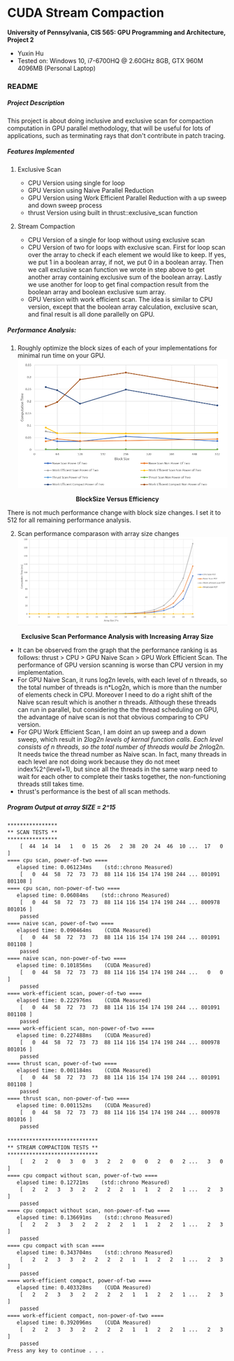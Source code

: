 CUDA Stream Compaction
======================

**University of Pennsylvania, CIS 565: GPU Programming and Architecture, Project 2**

* Yuxin Hu
* Tested on: Windows 10, i7-6700HQ @ 2.60GHz 8GB, GTX 960M 4096MB (Personal Laptop)

### README
##### Project Description
This project is about doing inclusive and exclusive scan for compaction computation in GPU parallel methodology, that will be useful for lots of applications, such as terminating rays that don't contribute in patch tracing.

##### Features Implemented
1. Exclusive Scan
   * CPU Version using single for loop
   * GPU Version using Naive Parallel Reduction
   * GPU Version using Work Efficient Parallel Reduction with a up sweep and down sweep process
   * thrust Version using built in thrust::exclusive_scan function
   
2. Stream Compaction
   * CPU Version of a single for loop without using exclusive scan
   * CPU Version of two for loops with exclusive scan. First for loop scan over the array to check if each element we would like to keep. If yes, we put 1 in a boolean array, if not, we put 0 in a boolean array. Then we call exclusive scan function we wrote in step above to get another array containing exclusive sum of the boolean array. Lastly we use another for loop to get final compaction result from the boolean array and boolean exclusive sum array.
   * GPU Version with work efficient scan. The idea is similar to CPU version, except that the boolean array calculation, exclusive scan, and final result is all done parallelly on GPU.

##### Performance Analysis: 
1. Roughly optimize the block sizes of each of your implementations for minimal run time on your GPU.
![BlockSize Versus Efficiency](/img/BlocksizeAndEfficiency.PNG)
<p align="center"><b>BlockSize Versus Efficiency</b></p>

There is not much performance change with block size changes. I set it to 512 for all remaining performance analysis.

2. Scan performance comparason with array size changes
![ScanPerformanceAnalysis](/img/ScanPerformanceAnalysis.PNG)
<p align="center"><b>Exclusive Scan Performance Analysis with Increasing Array Size</b></p>

+ It can be observed from the graph that the performance ranking is as follows: thrust > CPU > GPU Naive Scan > GPU Work Efficient Scan. The performance of GPU version scanning is worse than CPU version in my implementation. 
+ For GPU Naive Scan, it runs log2n levels, with each level of n threads, so the total number of threads is n*Log2n, which is more than the number of elements check in CPU. Moreover I need to do a right shift of the Naive scan result which is another n threads. Although these threads can run in parallel, but considering the the thread scheduling on GPU, the advantage of naive scan is not that obvious comparing to CPU version. 
+ For GPU Work Efficient Scan, I am doint an up sweep and a down sweep, which result in 2*log2n levels of kernal function calls. Each level consists of n threads, so the total number of threads would be 2n*log2n. It needs twice the thread number as Naive scan. In fact, many threads in each level are not doing work because they do not meet index%2^(level+1), but since all the threads in the same warp need to wait for each other to complete their tasks together, the non-functioning threads still takes time.
+ thrust's performance is the best of all scan methods.


##### Program Output at array SIZE = 2^15
```
****************
** SCAN TESTS **
****************
    [  44  14  14   1   0  15  26   2  38  20  24  46  10 ...  17   0 ]
==== cpu scan, power-of-two ====
   elapsed time: 0.061234ms    (std::chrono Measured)
    [   0  44  58  72  73  73  88 114 116 154 174 198 244 ... 801091 801108 ]
==== cpu scan, non-power-of-two ====
   elapsed time: 0.06084ms    (std::chrono Measured)
    [   0  44  58  72  73  73  88 114 116 154 174 198 244 ... 800978 801016 ]
    passed
==== naive scan, power-of-two ====
   elapsed time: 0.090464ms    (CUDA Measured)
    [   0  44  58  72  73  73  88 114 116 154 174 198 244 ... 801091 801108 ]
    passed
==== naive scan, non-power-of-two ====
   elapsed time: 0.101856ms    (CUDA Measured)
    [   0  44  58  72  73  73  88 114 116 154 174 198 244 ...   0   0 ]
    passed
==== work-efficient scan, power-of-two ====
   elapsed time: 0.222976ms    (CUDA Measured)
    [   0  44  58  72  73  73  88 114 116 154 174 198 244 ... 801091 801108 ]
    passed
==== work-efficient scan, non-power-of-two ====
   elapsed time: 0.227488ms    (CUDA Measured)
    [   0  44  58  72  73  73  88 114 116 154 174 198 244 ... 800978 801016 ]
    passed
==== thrust scan, power-of-two ====
   elapsed time: 0.001184ms    (CUDA Measured)
    [   0  44  58  72  73  73  88 114 116 154 174 198 244 ... 801091 801108 ]
    passed
==== thrust scan, non-power-of-two ====
   elapsed time: 0.001152ms    (CUDA Measured)
    [   0  44  58  72  73  73  88 114 116 154 174 198 244 ... 800978 801016 ]
    passed

*****************************
** STREAM COMPACTION TESTS **
*****************************
    [   2   2   0   3   0   3   2   2   0   0   2   0   2 ...   3   0 ]
==== cpu compact without scan, power-of-two ====
   elapsed time: 0.12721ms    (std::chrono Measured)
    [   2   2   3   3   2   2   2   2   1   1   2   2   1 ...   2   3 ]
    passed
==== cpu compact without scan, non-power-of-two ====
   elapsed time: 0.136691ms    (std::chrono Measured)
    [   2   2   3   3   2   2   2   2   1   1   2   2   1 ...   2   3 ]
    passed
==== cpu compact with scan ====
   elapsed time: 0.343704ms    (std::chrono Measured)
    [   2   2   3   3   2   2   2   2   1   1   2   2   1 ...   2   3 ]
    passed
==== work-efficient compact, power-of-two ====
   elapsed time: 0.403328ms    (CUDA Measured)
    [   2   2   3   3   2   2   2   2   1   1   2   2   1 ...   2   3 ]
    passed
==== work-efficient compact, non-power-of-two ====
   elapsed time: 0.392096ms    (CUDA Measured)
    [   2   2   3   3   2   2   2   2   1   1   2   2   1 ...   2   3 ]
    passed
Press any key to continue . . .
```


